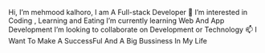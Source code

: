  Hi, I’m mehmood kalhoro, I am A Full-stack Developer 👀 I’m interested in Coding , Learning and Eating  I’m currently learning Web And App Development  I’m looking to collaborate on Development or Technology 📫 I Want To Make A SuccessFul And A Big Bussiness In My Life
